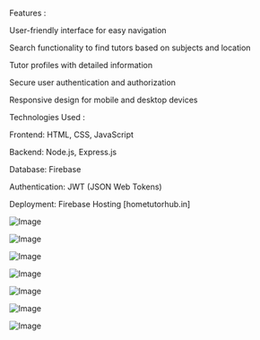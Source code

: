 Features :

User-friendly interface for easy navigation

Search functionality to find tutors based on subjects and location

Tutor profiles with detailed information

Secure user authentication and authorization

Responsive design for mobile and desktop devices

Technologies Used :

Frontend: HTML, CSS, JavaScript

Backend: Node.js, Express.js

Database: Firebase

Authentication: JWT (JSON Web Tokens)

Deployment: Firebase Hosting   [hometutorhub.in]


![Image](https://github.com/user-attachments/assets/ad6a5c1b-94c8-4bd8-9fa3-fc09fd2efa03)

![Image](https://github.com/user-attachments/assets/a0f974ea-49b3-4a41-81cf-177610551660)

![Image](https://github.com/user-attachments/assets/ccc79e29-a4b2-4d2d-8183-8f463805cf5b)

![Image](https://github.com/user-attachments/assets/e2611c29-699c-422d-a168-3a91e007e7d7)

![Image](https://github.com/user-attachments/assets/e7881a2b-f03e-435f-b431-a14a61ab464e)

![Image](https://github.com/user-attachments/assets/d588dbd1-021c-48f5-b22c-7e6f5f1cf816)

![Image](https://github.com/user-attachments/assets/fc48364d-ec1b-49ea-bcb1-ce84c060f96b)
